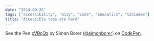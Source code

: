 ```yaml
---
date: "2014-09-28"
tags: ["accessibility", "a11y", "code", "semantics", "tabindex"]
title: "Accessible tabs are hard"
---
```


<p data-height="265" data-theme-id="0" data-slug-hash="pVBoQx" data-default-tab="js,result" data-user="simonborer" data-embed-version="2" data-pen-title="pVBoQx" class="codepen">See the Pen <a href="https://codepen.io/simonborer/pen/pVBoQx/">pVBoQx</a> by Simon Borer (<a href="https://codepen.io/simonborer">@simonborer</a>) on <a href="https://codepen.io">CodePen</a>.</p><script async src="https://static.codepen.io/assets/embed/ei.js"></script>